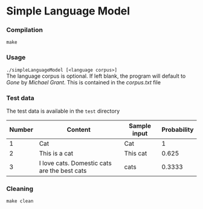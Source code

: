 # Simple Language Model

### Compilation ###
`make`

### Usage ###
`./simpleLanguageModel [<language corpus>]`  
The language corpus is optional. If left blank, the program will default to _Gone_ by _Michael Grant_. This is contained in the _corpus.txt_ file

### Test data ###
The test data is available in the `test` directory

| Number | Content             | Sample input | Probability |
| ------ | -------------       | ------------ | ----------- |
| 1      | Cat                 | Cat          | 1           |
| 2      | This is a cat       | This cat     | 0.625       |
| 3      | I love cats. Domestic cats are the best cats | cats | 0.3333 |



### Cleaning ###
`make clean`
